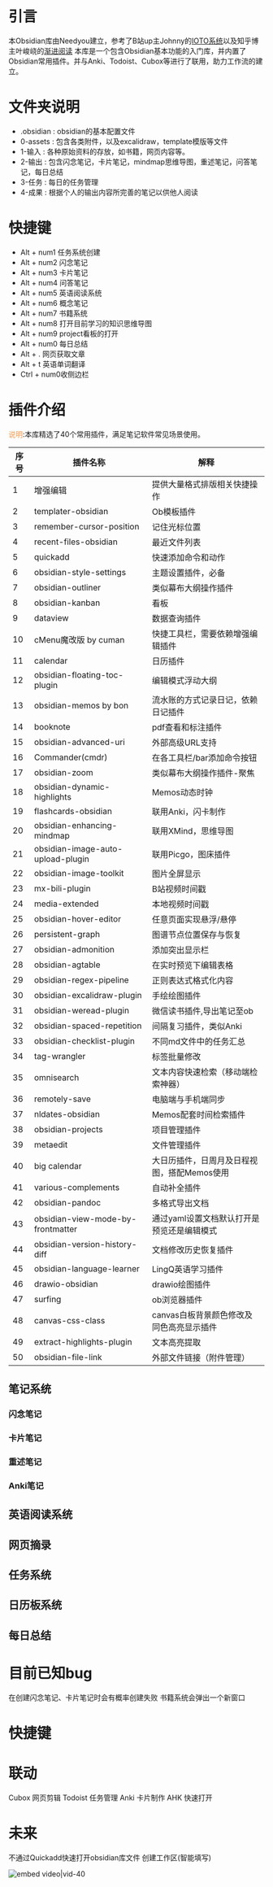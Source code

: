 # 引言
本Obsidian库由Needyou建立，参考了B站up主Johnny的[IOTO系统](https://www.bilibili.com/video/BV1Y14y1r7xJ/?spm_id_from=333.337.search-card.all.click&vd_source=8b450300cfa6415cb0312754cf65ba30)以及知乎博主叶峻峣的[渐进阅读](https://zhuanlan.zhihu.com/p/374403541) 
本库是一个包含Obsidian基本功能的入门库，并内置了Obsidian常用插件。并与Anki、Todoist、Cubox等进行了联用，助力工作流的建立。

# 文件夹说明
- .obsidian : obsidian的基本配置文件
- 0-assets : 包含各类附件，以及excalidraw，template模版等文件
- 1-输入 : 各种原始资料的存放，如书籍，网页内容等。
- 2-输出 : 包含闪念笔记，卡片笔记，mindmap思维导图，重述笔记，问答笔记，每日总结
- 3-任务 : 每日的任务管理
- 4-成果 : 根据个人的输出内容所完善的笔记以供他人阅读
# 快捷键
- Alt + num1 任务系统创建 
- Alt + num2 闪念笔记
- Alt + num3 卡片笔记
- Alt + num4 问答笔记
- Alt + num5 英语阅读系统
- Alt + num6 概念笔记
- Alt + num7 书籍系统
- Alt + num8 打开目前学习的知识思维导图
- Alt + num9 project看板的打开
- Alt + num0 每日总结
- Alt + . 网页获取文章
- Alt + t 英语单词翻译
- Ctrl + num0收侧边栏

# 插件介绍
<font color="#f79646">说明</font>:本库精选了40个常用插件，满足笔记软件常见场景使用。

| 序号 | 插件名称                          | 解释                                        |
| ---- | --------------------------------- | ------------------------------------------- |
| 1    | 增强编辑                          | 提供大量格式排版相关快捷操作                |
| 2    | templater-obsidian                | Ob模板插件                                  |
| 3    | remember-cursor-position          | 记住光标位置                                |
| 4    | recent-files-obsidian             | 最近文件列表                                |
| 5    | quickadd                          | 快速添加命令和动作                          |
| 6    | obsidian-style-settings           | 主题设置插件，必备                          |
| 7    | obsidian-outliner                 | 类似幕布大纲操作插件                        |
| 8    | obsidian-kanban                   | 看板                                        |
| 9    | dataview                          | 数据查询插件                                |
| 10   | cMenu魔改版 by cuman              | 快捷工具栏，需要依赖增强编辑插件            |
| 11   | calendar                          | 日历插件                                    |
| 12   | obsidian-floating-toc-plugin      | 编辑模式浮动大纲                            |
| 13   | obsidian-memos by bon             | 流水账的方式记录日记，依赖日记插件          
| 14   | booknote                          | pdf查看和标注插件                           |
| 15   | obsidian-advanced-uri             | 外部高级URL支持                             |
| 16   | Commander(cmdr)                   | 在各工具栏/bar添加命令按钮                  |
| 17   | obsidian-zoom                     | 类似幕布大纲操作插件-聚焦                   |
| 18   | obsidian-dynamic-highlights       | Memos动态时钟                               |
| 19   | flashcards-obsidian               | 联用Anki，闪卡制作                          |
| 20   | obsidian-enhancing-mindmap        | 联用XMind，思维导图                         |
| 21   | obsidian-image-auto-upload-plugin | 联用Picgo，图床插件                         |
| 22   | obsidian-image-toolkit            | 图片全屏显示                                |
| 23   | mx-bili-plugin                    | B站视频时间戳                               |
| 24   | media-extended                    | 本地视频时间戳                              |
| 25   | obsidian-hover-editor             | 任意页面实现悬浮/悬停                       |
| 26   | persistent-graph                  | 图谱节点位置保存与恢复                      |
| 27   | obsidian-admonition               | 添加突出显示栏                              |
| 28   | obsidian-agtable                  | 在实时预览下编辑表格                        |
| 29   | obsidian-regex-pipeline           | 正则表达式格式化内容                        |
| 30   | obsidian-excalidraw-plugin        | 手绘绘图插件                                |
| 31   | obsidian-weread-plugin            | 微信读书插件,导出笔记至ob                   |
| 32   | obsidian-spaced-repetition        | 间隔复习插件，类似Anki                      |
| 33   | obsidian-checklist-plugin         | 不同md文件中的任务汇总                      |
| 34   | tag-wrangler                      | 标签批量修改                                |
| 35   | omnisearch                        | 文本内容快速检索（移动端检索神器）          |
| 36   | remotely-save                     | 电脑端与手机端同步                          |
| 37   | nldates-obsidian                  | Memos配套时间检索插件                       |
| 38   | obsidian-projects                 | 项目管理插件                                |
| 39   | metaedit                          | 文件管理插件                                |
| 40   | big calendar                      | 大日历插件，日周月及日程视图，搭配Memos使用 
| 41   | various-complements               | 自动补全插件                                |
| 42   | obsidian-pandoc                   | 多格式导出文档                              |
| 43   | obsidian-view-mode-by-frontmatter | 通过yaml设置文档默认打开是预览还是编辑模式  |
| 44   | obsidian-version-history-diff     | 文档修改历史恢复插件                        |
| 45   | obsidian-language-learner         | LingQ英语学习插件                           |
| 46   | drawio-obsidian                   | drawio绘图插件                              |
| 47   | surfing                           | ob浏览器插件                                |
| 48   | canvas-css-class                  | canvas白板背景颜色修改及同色高亮显示插件    |
| 49   | extract-highlights-plugin         | 文本高亮提取                                |
| 50   | obsidian-file-link                | 外部文件链接（附件管理）                    |

## 笔记系统
### 闪念笔记
### 卡片笔记
### 重述笔记
### Anki笔记
## 英语阅读系统

## 网页摘录
## 任务系统
## 日历板系统
## 每日总结

# 目前已知bug
在创建闪念笔记、卡片笔记时会有概率创建失败
书籍系统会弹出一个新窗口

# 快捷键

# 联动
Cubox 网页剪辑
Todoist 任务管理
Anki 卡片制作
AHK 快速打开

# 未来
不通过Quickadd快速打开obsidian库文件
创建工作区(智能填写)


![embed video|vid-40](link)